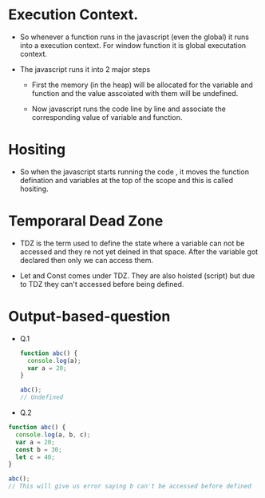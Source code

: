 # Execution Context.

- So whenever a function runs in the javascript (even the global) it runs into a execution context. For window function it is global executation context.

- The javascript runs it into 2 major steps

  - First the memory (in the heap) will be allocated for the variable and function and the value asscoiated with them will be undefined.

  - Now javascript runs the code line by line and associate the corresponding value of variable and function.

# Hositing

- So when the javascript starts running the code , it moves the function defination and variables at the top of the scope and this is called hositing.

# Temporaral Dead Zone

- TDZ is the term used to define the state where a variable can not be accessed and they re not yet deined in that space. After the variable got declared then only we can access them.

- Let and Const comes under TDZ. They are also hoisted (script) but due to TDZ they can't accessed before being defined.

# Output-based-question

- Q.1

  ```js
  function abc() {
    console.log(a);
    var a = 20;
  }

  abc();
  // Undefined
  ```

- Q.2

```js
function abc() {
  console.log(a, b, c);
  var a = 20;
  const b = 30;
  let c = 40;
}

abc();
// This will give us error saying b can't be accessed before defined
```

